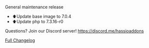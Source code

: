 General maintenance release

- ⬆Update base image to 7.0.4
- ⬆Update php to 7.3.16-r0

Questions? Join our Discord server! https://discord.me/hassioaddons

[Full Changelog][changelog]

[changelog]: https://github.com/hassio-addons/addon-bookstack/compare/v0.2.1...v0.2.2